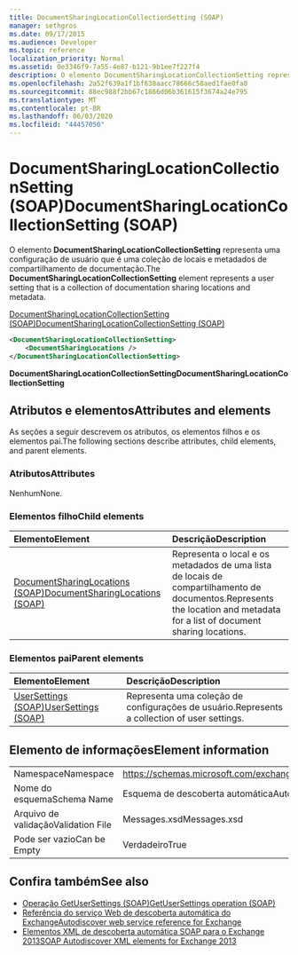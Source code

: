 ```yaml
---
title: DocumentSharingLocationCollectionSetting (SOAP)
manager: sethgros
ms.date: 09/17/2015
ms.audience: Developer
ms.topic: reference
localization_priority: Normal
ms.assetid: 0e3346f9-7a55-4e87-b121-9b1ee7f227f4
description: O elemento DocumentSharingLocationCollectionSetting representa uma configuração de usuário que é uma coleção de locais e metadados de compartilhamento de documentação.
ms.openlocfilehash: 2a52f639a1f1bf638aacc78666c58aed1fae0fa0
ms.sourcegitcommit: 88ec988f2bb67c1866d06b361615f3674a24e795
ms.translationtype: MT
ms.contentlocale: pt-BR
ms.lasthandoff: 06/03/2020
ms.locfileid: "44457050"
---
```

# <a name="documentsharinglocationcollectionsetting-soap"></a><span data-ttu-id="308b9-103">DocumentSharingLocationCollectionSetting (SOAP)</span><span class="sxs-lookup"><span data-stu-id="308b9-103">DocumentSharingLocationCollectionSetting (SOAP)</span></span>

<span data-ttu-id="308b9-104">O elemento **DocumentSharingLocationCollectionSetting** representa uma configuração de usuário que é uma coleção de locais e metadados de compartilhamento de documentação.</span><span class="sxs-lookup"><span data-stu-id="308b9-104">The **DocumentSharingLocationCollectionSetting** element represents a user setting that is a collection of documentation sharing locations and metadata.</span></span> 
  
[<span data-ttu-id="308b9-105">DocumentSharingLocationCollectionSetting (SOAP)</span><span class="sxs-lookup"><span data-stu-id="308b9-105">DocumentSharingLocationCollectionSetting (SOAP)</span></span>](documentsharinglocationcollectionsetting-soap.md)
  
```XML
<DocumentSharingLocationCollectionSetting>
    <DocumentSharingLocations />
</DocumentSharingLocationCollectionSetting>
```

 <span data-ttu-id="308b9-106">**DocumentSharingLocationCollectionSetting**</span><span class="sxs-lookup"><span data-stu-id="308b9-106">**DocumentSharingLocationCollectionSetting**</span></span>
## <a name="attributes-and-elements"></a><span data-ttu-id="308b9-107">Atributos e elementos</span><span class="sxs-lookup"><span data-stu-id="308b9-107">Attributes and elements</span></span>

<span data-ttu-id="308b9-108">As seções a seguir descrevem os atributos, os elementos filhos e os elementos pai.</span><span class="sxs-lookup"><span data-stu-id="308b9-108">The following sections describe attributes, child elements, and parent elements.</span></span>
  
### <a name="attributes"></a><span data-ttu-id="308b9-109">Atributos</span><span class="sxs-lookup"><span data-stu-id="308b9-109">Attributes</span></span>

<span data-ttu-id="308b9-110">Nenhum</span><span class="sxs-lookup"><span data-stu-id="308b9-110">None.</span></span>
  
### <a name="child-elements"></a><span data-ttu-id="308b9-111">Elementos filho</span><span class="sxs-lookup"><span data-stu-id="308b9-111">Child elements</span></span>

|<span data-ttu-id="308b9-112">**Elemento**</span><span class="sxs-lookup"><span data-stu-id="308b9-112">**Element**</span></span>|<span data-ttu-id="308b9-113">**Descrição**</span><span class="sxs-lookup"><span data-stu-id="308b9-113">**Description**</span></span>|
|:-----|:-----|
|[<span data-ttu-id="308b9-114">DocumentSharingLocations (SOAP)</span><span class="sxs-lookup"><span data-stu-id="308b9-114">DocumentSharingLocations (SOAP)</span></span>](documentsharinglocations-soap.md) <br/> |<span data-ttu-id="308b9-115">Representa o local e os metadados de uma lista de locais de compartilhamento de documentos.</span><span class="sxs-lookup"><span data-stu-id="308b9-115">Represents the location and metadata for a list of document sharing locations.</span></span>  <br/> |
   
### <a name="parent-elements"></a><span data-ttu-id="308b9-116">Elementos pai</span><span class="sxs-lookup"><span data-stu-id="308b9-116">Parent elements</span></span>

|<span data-ttu-id="308b9-117">**Elemento**</span><span class="sxs-lookup"><span data-stu-id="308b9-117">**Element**</span></span>|<span data-ttu-id="308b9-118">**Descrição**</span><span class="sxs-lookup"><span data-stu-id="308b9-118">**Description**</span></span>|
|:-----|:-----|
|[<span data-ttu-id="308b9-119">UserSettings (SOAP)</span><span class="sxs-lookup"><span data-stu-id="308b9-119">UserSettings (SOAP)</span></span>](usersettings-soap.md) <br/> |<span data-ttu-id="308b9-120">Representa uma coleção de configurações de usuário.</span><span class="sxs-lookup"><span data-stu-id="308b9-120">Represents a collection of user settings.</span></span>  <br/> |
   
## <a name="element-information"></a><span data-ttu-id="308b9-121">Elemento de informações</span><span class="sxs-lookup"><span data-stu-id="308b9-121">Element information</span></span>

|||
|:-----|:-----|
|<span data-ttu-id="308b9-122">Namespace</span><span class="sxs-lookup"><span data-stu-id="308b9-122">Namespace</span></span>  <br/> |https://schemas.microsoft.com/exchange/2010/Autodiscover  <br/> |
|<span data-ttu-id="308b9-123">Nome do esquema</span><span class="sxs-lookup"><span data-stu-id="308b9-123">Schema Name</span></span>  <br/> |<span data-ttu-id="308b9-124">Esquema de descoberta automática</span><span class="sxs-lookup"><span data-stu-id="308b9-124">Autodiscover schema</span></span>  <br/> |
|<span data-ttu-id="308b9-125">Arquivo de validação</span><span class="sxs-lookup"><span data-stu-id="308b9-125">Validation File</span></span>  <br/> |<span data-ttu-id="308b9-126">Messages.xsd</span><span class="sxs-lookup"><span data-stu-id="308b9-126">Messages.xsd</span></span>  <br/> |
|<span data-ttu-id="308b9-127">Pode ser vazio</span><span class="sxs-lookup"><span data-stu-id="308b9-127">Can be Empty</span></span>  <br/> |<span data-ttu-id="308b9-128">Verdadeiro</span><span class="sxs-lookup"><span data-stu-id="308b9-128">True</span></span>  <br/> |
   
## <a name="see-also"></a><span data-ttu-id="308b9-129">Confira também</span><span class="sxs-lookup"><span data-stu-id="308b9-129">See also</span></span>

- [<span data-ttu-id="308b9-130">Operação GetUserSettings (SOAP)</span><span class="sxs-lookup"><span data-stu-id="308b9-130">GetUserSettings operation (SOAP)</span></span>](getusersettings-operation-soap.md)
- [<span data-ttu-id="308b9-131">Referência do serviço Web de descoberta automática do Exchange</span><span class="sxs-lookup"><span data-stu-id="308b9-131">Autodiscover web service reference for Exchange</span></span>](autodiscover-web-service-reference-for-exchange.md)
- [<span data-ttu-id="308b9-132">Elementos XML de descoberta automática SOAP para o Exchange 2013</span><span class="sxs-lookup"><span data-stu-id="308b9-132">SOAP Autodiscover XML elements for Exchange 2013</span></span>](soap-autodiscover-xml-elements-for-exchange-2013.md)

